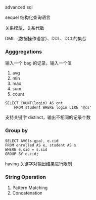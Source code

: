 advanced sql



sequel  结构化查询语言

关系模型、关系代数

DML（数据操作语言）、DDL、DCL的集合

### Agggregations

输入一个 bag 的记录，输入一个值

1. avg
2. min
3. max
4. sum
5. count

```sqlite
SELECT COUNT(login) AS cnt
	FROM student WHERE login LIKE '@cs'
```

支持关键字 distinct，输出不相同的记录个数

### Group by

```sqlite
SELECT AVG(s.gpa), e.cid
FROM enrolled AS e, student AS s
WHERE e.sid = s.sid
GROUP BY e.cid;
```

having 关键字对输出结果进行限制



### String Operation

1. Pattern Matching
2. Concatenation



##
